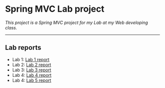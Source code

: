 # Spring MVC Lab project

_This project is a Spring MVC project for my Lab at my Web developing class._

---

## Lab reports

- Lab 1: [Lab 1 report](docs/reports/lab1/README.md)
- Lab 2: [Lab 2 report](docs/reports/lab2/README.md)
- Lab 3: [Lab 3 report](docs/reports/lab3/README.md)
- Lab 4: [Lab 4 report](docs/reports/lab4/README.md)
- Lab 4: [Lab 5 report](docs/reports/lab5/README.md)
